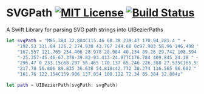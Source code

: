 # SVGPath [![MIT License][license-image]][license-url] [![Build Status][travis-image]][travis-url]

A Swift Library for parsing SVG path strings into UIBezierPaths

```swift
let svgPath = "M85.384 32.884C115.46 68.38 239.47 170.94 281.4 " +
	"192.53 311.84 126.2 274.938 43.767 244.68 0c97.903 58.96 146.498 " +
	"167.557 121.765 254.406 28.978 28.984 40.134 89.26 29.742 108.594 " +
	"-25.357-45.46-67.378-39.82-93.413-24.977C176.784 409.845 24.18 " +
	"296.47 0 233.15c68.297 56.465 170.137 65.246 226.388 27.535C165.59 " +
	"217.78 56.806 89.835 36.638 54.818c42.772 38.274 116.565 96.602 " +
	"161.76 122.154C159.906 137.854 108.122 72.34 85.384 32.884z"

let path = UIBezierPath(svgPath: svgPath)
```

[license-image]: http://img.shields.io/badge/license-MIT-blue.svg?style=flat
[license-url]: LICENSE

[travis-url]: http://travis-ci.org/timrwood/SVGPath
[travis-image]: http://img.shields.io/travis/timrwood/SVGPath/develop.svg?style=flat
